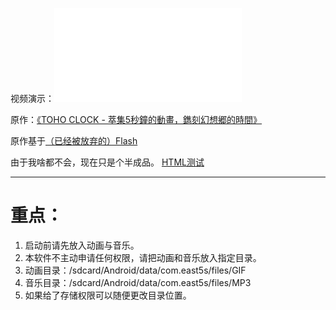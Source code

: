 视频演示：<iframe src="//player.bilibili.com/player.html?aid=589122067&bvid=BV1sB4y1N7MY&cid=367397922&page=1" scrolling="no" border="0" frameborder="no" framespacing="0" allowfullscreen="true"> </iframe>

原作：[《TOHO CLOCK - 萃集5秒鐘的動畫，鐫刻幻想郷的時間》](http://tohoclock.sinaapp.com/beta/index.html)

原作基于[（已经被放弃的）Flash](https://zhuanlan.zhihu.com/p/28127408)

由于我啥都不会，现在只是个半成品。
[HTML测试](https://dp-qb.github.io/East5s/)

----
# 重点： #
1. 启动前请先放入动画与音乐。
2. 本软件不主动申请任何权限，请把动画和音乐放入指定目录。
4. 动画目录：/sdcard/Android/data/com.east5s/files/GIF
5. 音乐目录：/sdcard/Android/data/com.east5s/files/MP3
6. 如果给了存储权限可以随便更改目录位置。
